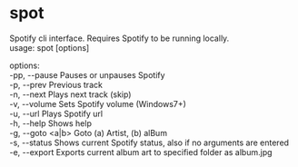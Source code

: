 # spot

Spotify cli interface. Requires Spotify to be running locally.  
usage: spot [options]  

options:  
    -pp, --pause        Pauses or unpauses Spotify  
    -p, --prev          Previous track  
    -n, --next          Plays next track (skip)  
    -v, --volume        Sets Spotify volume (Windows7+)  
    -u, --url <url>     Plays Spotify url  
    -h, --help          Shows help  
    -g, --goto <a|b>    Goto (a) Artist, (b) alBum  
    -s, --status        Shows current Spotify status, also if no arguments are entered  
    -e, --export <path> Exports current album art to specified folder as album.jpg  
